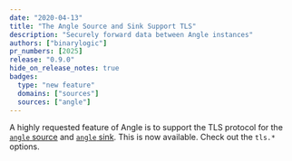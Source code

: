 ```yaml
---
date: "2020-04-13"
title: "The Angle Source and Sink Support TLS"
description: "Securely forward data between Angle instances"
authors: ["binarylogic"]
pr_numbers: [2025]
release: "0.9.0"
hide_on_release_notes: true
badges:
  type: "new feature"
  domains: ["sources"]
  sources: ["angle"]
---
```


A highly requested feature of Angle is to support the TLS protocol for the
[`angle` source][docs.sources.angle] and [`angle` sink][docs.sinks.angle].
This is now available. Check out the `tls.*` options.

[docs.sinks.angle]: /docs/reference/configuration/sinks/angle/
[docs.sources.angle]: /docs/reference/configuration/sources/angle/
